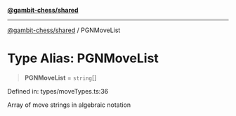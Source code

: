 [**@gambit-chess/shared**](../README.md)

***

[@gambit-chess/shared](../globals.md) / PGNMoveList

# Type Alias: PGNMoveList

> **PGNMoveList** = `string`[]

Defined in: types/moveTypes.ts:36

Array of move strings in algebraic notation
